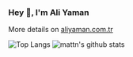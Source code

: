 ### Hey 👋, I'm Ali Yaman

More details on [aliyaman.com.tr](https://aliyaman.com.tr/)


![Top Langs](https://github-readme-stats.vercel.app/api/top-langs/?username=AliYmn&hide=html)
![mattn's github stats](https://github-readme-stats.vercel.app/api?username=AliYmn&show_icons=true&count_private=true&line_height=40)
